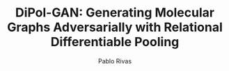 ---
paperId: 63
author: Pablo Rivas
publicationauthor: Rivas, P.
title: "DiPol-GAN: Generating Molecular Graphs Adversarially with Relational Differentiable Pooling"
pdf: Oral_Rivas_Pablo.pdf
poster: --
alt: --
type: Oral
topic: Machine Learning
link: https://research.latinxinai.org/papers/neurips/2019/pdf/Oral_Rivas_Pablo.pdf
conference: neurips
year: 2019
tags: neurips-2019-op
location: Vancouver, Canada
---